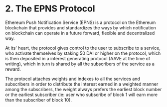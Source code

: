 # 2. The EPNS Protocol

Ethereum Push Notification Service \(EPNS\) is a protocol on the Ethereum blockchain that provides and standardizes the ways by which notification on blockchain can operate in a future forward, flexible and decentralized way.

At its' heart, the protocol gives control to the user to subscribe to a service, who activate themselves by staking 50 DAI or higher on the protocol, which is then deposited in a interest generating protocol \(AAVE at the time of writing\), which in turn is shared by all the subscribers of the service as a reward. 

The protocol attaches weights and indexes to all the services and subscribers in order to distribute the interest earned in a weighted manner among the subscribers, the weight always prefers the earliest block number or the earliest subscriber \(ie: user who subscribe of block 1 will earn more than the subscriber of block 10\).



